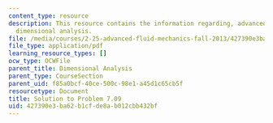 ```yaml
---
content_type: resource
description: This resource contains the information regarding, advanced fluid mechanics,
  dimensional analysis.
file: /media/courses/2-25-advanced-fluid-mechanics-fall-2013/427390e3ba62b1cfde8ab012cbb432bf_MIT2_25F13_Shapi7.09_Solut.pdf
file_type: application/pdf
learning_resource_types: []
ocw_type: OCWFile
parent_title: Dimensional Analysis
parent_type: CourseSection
parent_uid: f85a0bcf-40ce-500c-98e1-a45d1c65cb5f
resourcetype: Document
title: Solution to Problem 7.09
uid: 427390e3-ba62-b1cf-de8a-b012cbb432bf
---
```

